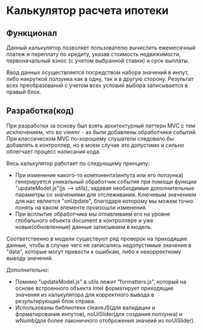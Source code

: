 # Калькулятор расчета ипотеки



## Функционал
Данный калькулятор позволяет пользователю вычислить ежемесячный платеж и переплату по кредиту, указав стоимость недвижимости, первоначальный взнос (с учетом выбранной ставки) и срок выплаты.

Ввод данных осуществляется посредством набора значений в инпут, либо накруткой ползунка как в одну, так и в другую сторону. Результат всех преобразований с учетом всех условий выбора записывается в правый блок.


## Разработка(код)
При разработки за основу был взять архитектурный паттерн MVC с тем исключением, что во viewer - ах были добавлены обработчики событий. При классическом MVC по-хорошему слушатели следовало бы добавлять в контроллер, но в моем случае это допустимо и сильно облегчает процесс написания кода.

Весь калькулятор работает по следующему принципу: 
- При изменение какого-то компонента(инпута или его ползунка) генерируется уникальный обработчик события при помощи функции "updateModel.js"(js --> utils), задавая необходимые дополнительные параметры со значениями для отслеживания. Ключевым значением для нас является "onUpdate", благодаря которому мы можем точно понять на каком элементе произошли изменения.
- При всплытие обработчика мы отлавливаем его на уровне глобального объекта document в контроллере и уже новые(обновленные) данные записываем в модель.

Соответственно в модели существуют ряд проверок на приходящие данные, чтобы в случае чего не записались недопустимые значения в "data", которые могут привести к ошибкам, либо к некорректному выводу значений.

Дополнительно:
- Помимо "updateModel.js" в utils лежит "formatters.js", который на основе встроенного объекта Intel форматирует приходящие значения из калькулятора для корректного вывода в результирующий блок справа.
- Использованы библиотеки cleaveJS(для валидации и форматирования инпутов), noUiSlider(для создания ползунка) и wNumb(для более лаконичного отоброжения значеий из noUiSlider).
